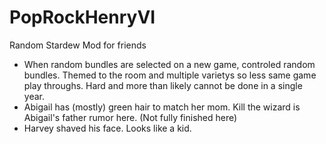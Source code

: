 # PopRockHenryVI

Random Stardew Mod for friends

- When random bundles are selected on a new game, controled random bundles. Themed to the room and multiple varietys so less same game play throughs. Hard and more than likely cannot be done in a single year.
- Abigail has (mostly) green hair to match her mom. Kill the wizard is Abigail's father rumor here. (Not fully finished here)
- Harvey shaved his face. Looks like a kid.
